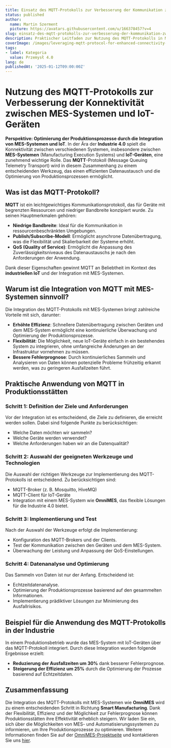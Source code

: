 ```yaml
---
title: Einsatz des MQTT-Protokolls zur Verbesserung der Kommunikation zwischen MES-Systemen und IoT-Geräten
status: published
author:
  name: Martin Szerment
  picture: https://avatars.githubusercontent.com/u/166378457?v=4
slug: einsatz-des-mqtt-protokolls-zur-verbesserung-der-kommunikation-zwischen-mes-systemen-und-iot-geraten
description: Praktischer Leitfaden zur Nutzung des MQTT-Protokolls in MES- und IoT-Systemen zur Optimierung von Produktionsprozessen.
coverImage: /images/leveraging-mqtt-protocol-for-enhanced-connectivity-between-mes-systems-and-industrial-iot-devices-a-practical-guide-for-.png
tags:
- label: Kategoria
  value: Przemysł 4.0
lang: de
publishedAt: '2025-01-12T09:00:00Z'
---
```

# Nutzung des MQTT-Protokolls zur Verbesserung der Konnektivität zwischen MES-Systemen und IoT-Geräten

**Perspektive: Optimierung der Produktionsprozesse durch die Integration von MES-Systemen und IoT**. In der Ära der **Industrie 4.0** spielt die Konnektivität zwischen verschiedenen Systemen, insbesondere zwischen **MES-Systemen** (Manufacturing Execution Systems) und **IoT-Geräten**, eine zunehmend wichtige Rolle. Das **MQTT**-Protokoll (Message Queuing Telemetry Transport) wird in diesem Zusammenhang zu einem entscheidenden Werkzeug, das einen effizienten Datenaustausch und die Optimierung von Produktionsprozessen ermöglicht.

## Was ist das MQTT-Protokoll?

**MQTT** ist ein leichtgewichtiges Kommunikationsprotokoll, das für Geräte mit begrenzten Ressourcen und niedriger Bandbreite konzipiert wurde. Zu seinen Hauptmerkmalen gehören:
- **Niedrige Bandbreite**: Ideal für die Kommunikation in ressourcenbeschränkten Umgebungen.
- **Publish/Subscribe-Modell**: Ermöglicht asynchrone Datenübertragung, was die Flexibilität und Skalierbarkeit der Systeme erhöht.
- **QoS (Quality of Service)**: Ermöglicht die Anpassung des Zuverlässigkeitsniveaus des Datenaustauschs je nach den Anforderungen der Anwendung.

Dank dieser Eigenschaften gewinnt MQTT an Beliebtheit im Kontext des **industriellen IoT** und der Integration mit MES-Systemen.

## Warum ist die Integration von MQTT mit MES-Systemen sinnvoll?

Die Integration des MQTT-Protokolls mit MES-Systemen bringt zahlreiche Vorteile mit sich, darunter:
- **Erhöhte Effizienz**: Schnellere Datenübertragung zwischen Geräten und dem MES-System ermöglicht eine kontinuierliche Überwachung und Optimierung der Produktionsprozesse.
- **Flexibilität**: Die Möglichkeit, neue IoT-Geräte einfach in ein bestehendes System zu integrieren, ohne umfangreiche Änderungen an der Infrastruktur vornehmen zu müssen.
- **Bessere Fehlerprognose**: Durch kontinuierliches Sammeln und Analysieren von Daten können potenzielle Probleme frühzeitig erkannt werden, was zu geringeren Ausfallzeiten führt.

## Praktische Anwendung von MQTT in Produktionsstätten

### Schritt 1: Definition der Ziele und Anforderungen

Vor der Integration ist es entscheidend, die Ziele zu definieren, die erreicht werden sollen. Dabei sind folgende Punkte zu berücksichtigen:
- Welche Daten möchten wir sammeln?
- Welche Geräte werden verwendet?
- Welche Anforderungen haben wir an die Datenqualität?

### Schritt 2: Auswahl der geeigneten Werkzeuge und Technologien

Die Auswahl der richtigen Werkzeuge zur Implementierung des MQTT-Protokolls ist entscheidend. Zu berücksichtigen sind:
- MQTT-Broker (z. B. Mosquitto, HiveMQ)
- MQTT-Client für IoT-Geräte
- Integration mit einem MES-System wie **OmniMES**, das flexible Lösungen für die Industrie 4.0 bietet.

### Schritt 3: Implementierung und Test

Nach der Auswahl der Werkzeuge erfolgt die Implementierung:
- Konfiguration des MQTT-Brokers und der Clients.
- Test der Kommunikation zwischen den Geräten und dem MES-System.
- Überwachung der Leistung und Anpassung der QoS-Einstellungen.

### Schritt 4: Datenanalyse und Optimierung

Das Sammeln von Daten ist nur der Anfang. Entscheidend ist:
- Echtzeitdatenanalyse.
- Optimierung der Produktionsprozesse basierend auf den gesammelten Informationen.
- Implementierung prädiktiver Lösungen zur Minimierung des Ausfallrisikos.

## Beispiel für die Anwendung des MQTT-Protokolls in der Industrie

In einem Produktionsbetrieb wurde das MES-System mit IoT-Geräten über das MQTT-Protokoll integriert. Durch diese Integration wurden folgende Ergebnisse erzielt:
- **Reduzierung der Ausfallzeiten um 30%** dank besserer Fehlerprognose.
- **Steigerung der Effizienz um 25%** durch die Optimierung der Prozesse basierend auf Echtzeitdaten.

## Zusammenfassung

Die Integration des MQTT-Protokolls mit MES-Systemen wie **OmniMES** wird zu einem entscheidenden Schritt in Richtung **Smart Manufacturing**. Dank der Flexibilität, Effizienz und der Möglichkeit zur Fehlerprognose können Produktionsstätten ihre Effektivität erheblich steigern. Wir laden Sie ein, sich über die Möglichkeiten von MES- und Automatisierungssystemen zu informieren, um Ihre Produktionsprozesse zu optimieren. Weitere Informationen finden Sie auf der [OmniMES-Projektseite](https://www.omnimes.com/de/projekt) und kontaktieren Sie uns [hier](https://www.omnimes.com/de/kontakt).
